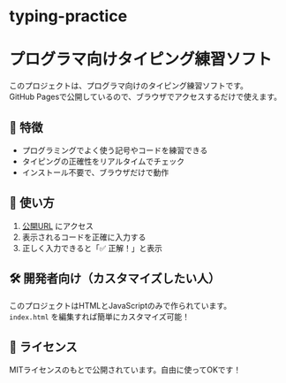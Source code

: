 # typing-practice
# プログラマ向けタイピング練習ソフト

このプロジェクトは、プログラマ向けのタイピング練習ソフトです。  
GitHub Pagesで公開しているので、ブラウザでアクセスするだけで使えます。

## 🎯 特徴
- プログラミングでよく使う記号やコードを練習できる
- タイピングの正確性をリアルタイムでチェック
- インストール不要で、ブラウザだけで動作

## 🚀 使い方
1. [公開URL](https://gakkyouvurai.github.io/typing-practice/) にアクセス
2. 表示されるコードを正確に入力する
3. 正しく入力できると「✅ 正解！」と表示

## 🛠 開発者向け（カスタマイズしたい人）
このプロジェクトはHTMLとJavaScriptのみで作られています。  
`index.html` を編集すれば簡単にカスタマイズ可能！

## 📝 ライセンス
MITライセンスのもとで公開されています。自由に使ってOKです！
